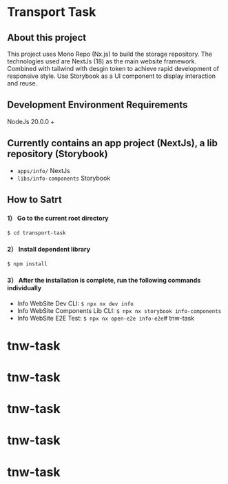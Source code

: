 # Transport Task
## About this project
This project uses Mono Repo (Nx.js) to build the storage repository. The technologies used are NextJs (18) as the main website framework. Combined with tailwind with desgin token to achieve rapid development of responsive style. Use Storybook as a UI component to display interaction and reuse.
## Development Environment Requirements
NodeJs 20.0.0 +
## Currently contains an app project (NextJs), a lib repository (Storybook)
- `apps/info/` NextJs
- `libs/info-components` Storybook

## How to Satrt
#### 1） Go to the current root directory
`$ cd transport-task`
#### 2） Install dependent library
`$ npm install`
#### 3） After the installation is complete, run the following commands individually
- Info WebSite Dev CLI: `$ npx nx dev info`
- Info WebSite Components Lib CLI: `$ npx nx storybook info-components`
- Info WebSite E2E Test: `$ npx nx open-e2e info-e2e`# tnw-task
# tnw-task
# tnw-task
# tnw-task
# tnw-task
# tnw-task
